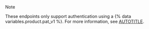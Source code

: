 > [!NOTE]
> These endpoints only support authentication using a {% data variables.product.pat_v1 %}. For more information, see [AUTOTITLE](/authentication/keeping-your-account-and-data-secure/managing-your-personal-access-tokens#creating-a-personal-access-token-classic).
